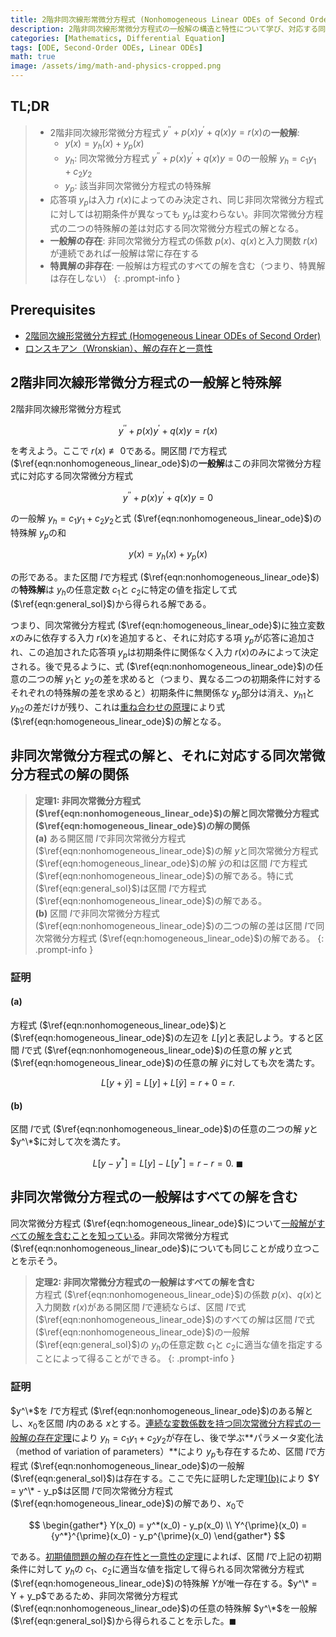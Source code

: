 ```yaml
---
title: 2階非同次線形常微分方程式 (Nonhomogeneous Linear ODEs of Second Order)
description: 2階非同次線形常微分方程式の一般解の構造と特性について学び、対応する同次方程式との関係を理解する。
categories: [Mathematics, Differential Equation]
tags: [ODE, Second-Order ODEs, Linear ODEs]
math: true
image: /assets/img/math-and-physics-cropped.png
---
```


## TL;DR
> - 2階非同次線形常微分方程式 $y^{\prime\prime} + p(x)y^{\prime} + q(x)y = r(x)$の**一般解**:
>   - $y(x) = y_h(x) + y_p(x)$
>   - $y_h$: 同次常微分方程式 $y^{\prime\prime} + p(x)y^{\prime} + q(x)y = 0$の一般解 $y_h = c_1y_1 + c_2y_2$
>   - $y_p$: 該当非同次常微分方程式の特殊解
> - 応答項 $y_p$は入力 $r(x)$によってのみ決定され、同じ非同次常微分方程式に対しては初期条件が異なっても $y_p$は変わらない。非同次常微分方程式の二つの特殊解の差は対応する同次常微分方程式の解となる。
> - **一般解の存在**: 非同次常微分方程式の係数 $p(x)$、$q(x)$と入力関数 $r(x)$が連続であれば一般解は常に存在する
> - **特異解の非存在**: 一般解は方程式のすべての解を含む（つまり、特異解は存在しない）
{: .prompt-info }

## Prerequisites
- [2階同次線形常微分方程式 (Homogeneous Linear ODEs of Second Order)](/posts/homogeneous-linear-odes-of-second-order/)
- [ロンスキアン（Wronskian）、解の存在と一意性](/posts/wronskian-existence-and-uniqueness-of-solutions/)

## 2階非同次線形常微分方程式の一般解と特殊解
2階非同次線形常微分方程式

$$ y^{\prime\prime} + p(x)y^{\prime} + q(x)y = r(x) \label{eqn:nonhomogeneous_linear_ode}\tag{1}$$

を考えよう。ここで $r(x) \not\equiv 0$である。開区間 $I$で方程式 ($\ref{eqn:nonhomogeneous_linear_ode}$)の**一般解**はこの非同次常微分方程式に対応する同次常微分方程式

$$ y^{\prime\prime} + p(x)y^{\prime} + q(x)y = 0 \label{eqn:homogeneous_linear_ode}\tag{2} $$

の一般解 $y_h = c_1y_1 + c_2y_2$と式 ($\ref{eqn:nonhomogeneous_linear_ode}$)の特殊解 $y_p$の和

$$ y(x) = y_h(x) + y_p(x) \label{eqn:general_sol}\tag{3}$$

の形である。また区間 $I$で方程式 ($\ref{eqn:nonhomogeneous_linear_ode}$)の**特殊解**は $y_h$の任意定数 $c_1$と $c_2$に特定の値を指定して式 ($\ref{eqn:general_sol}$)から得られる解である。

つまり、同次常微分方程式 ($\ref{eqn:homogeneous_linear_ode}$)に独立変数 $x$のみに依存する入力 $r(x)$を追加すると、それに対応する項 $y_p$が応答に追加され、この追加された応答項 $y_p$は初期条件に関係なく入力 $r(x)$のみによって決定される。後で見るように、式 ($\ref{eqn:nonhomogeneous_linear_ode}$)の任意の二つの解 $y_1$と $y_2$の差を求めると（つまり、異なる二つの初期条件に対するそれぞれの特殊解の差を求めると）初期条件に無関係な $y_p$部分は消え、${y_h}_1$と ${y_h}_2$の差だけが残り、これは[重ね合わせの原理](/posts/homogeneous-linear-odes-of-second-order/#重ね合わせの原理)により式 ($\ref{eqn:homogeneous_linear_ode}$)の解となる。

## 非同次常微分方程式の解と、それに対応する同次常微分方程式の解の関係
> **定理1: 非同次常微分方程式 ($\ref{eqn:nonhomogeneous_linear_ode}$)の解と同次常微分方程式 ($\ref{eqn:homogeneous_linear_ode}$)の解の関係**  
> **(a)** ある開区間 $I$で非同次常微分方程式 ($\ref{eqn:nonhomogeneous_linear_ode}$)の解 $y$と同次常微分方程式 ($\ref{eqn:homogeneous_linear_ode}$)の解 $\tilde{y}$の和は区間 $I$で方程式 ($\ref{eqn:nonhomogeneous_linear_ode}$)の解である。特に式 ($\ref{eqn:general_sol}$)は区間 $I$で方程式 ($\ref{eqn:nonhomogeneous_linear_ode}$)の解である。  
> **(b)** 区間 $I$で非同次常微分方程式 ($\ref{eqn:nonhomogeneous_linear_ode}$)の二つの解の差は区間 $I$で同次常微分方程式 ($\ref{eqn:homogeneous_linear_ode}$)の解である。
{: .prompt-info }

### 証明
#### (a)
方程式 ($\ref{eqn:nonhomogeneous_linear_ode}$)と ($\ref{eqn:homogeneous_linear_ode}$)の左辺を $L[y]$と表記しよう。すると区間 $I$で式 ($\ref{eqn:nonhomogeneous_linear_ode}$)の任意の解 $y$と式 ($\ref{eqn:homogeneous_linear_ode}$)の任意の解 $\tilde{y}$に対しても次を満たす。

$$ L[y + \tilde{y}] = L[y] + L[\tilde{y}] = r + 0 = r. $$

#### (b)
区間 $I$で式 ($\ref{eqn:nonhomogeneous_linear_ode}$)の任意の二つの解 $y$と $y^\*$に対して次を満たす。

$$ L[y - y^*] = L[y] - L[y^*] = r - r = 0.\ \blacksquare $$

## 非同次常微分方程式の一般解はすべての解を含む
同次常微分方程式 ($\ref{eqn:homogeneous_linear_ode}$)について[一般解がすべての解を含むことを知っている](/posts/wronskian-existence-and-uniqueness-of-solutions/#一般解はすべての解を含む)。非同次常微分方程式 ($\ref{eqn:nonhomogeneous_linear_ode}$)についても同じことが成り立つことを示そう。

> **定理2: 非同次常微分方程式の一般解はすべての解を含む**  
> 方程式 ($\ref{eqn:nonhomogeneous_linear_ode}$)の係数 $p(x)$、$q(x)$と入力関数 $r(x)$がある開区間 $I$で連続ならば、区間 $I$で式 ($\ref{eqn:nonhomogeneous_linear_ode}$)のすべての解は区間 $I$で式 ($\ref{eqn:nonhomogeneous_linear_ode}$)の一般解 ($\ref{eqn:general_sol}$)の $y_h$の任意定数 $c_1$と $c_2$に適当な値を指定することによって得ることができる。
{: .prompt-info }

### 証明
$y^\*$を $I$で方程式 ($\ref{eqn:nonhomogeneous_linear_ode}$)のある解とし、$x_0$を区間 $I$内のある $x$とする。[連続な変数係数を持つ同次常微分方程式の一般解の存在定理](/posts/wronskian-existence-and-uniqueness-of-solutions/#一般解の存在)により $y_h = c_1y_1 + c_2y_2$が存在し、後で学ぶ**パラメータ変化法（method of variation of parameters）**により $y_p$も存在するため、区間 $I$で方程式 ($\ref{eqn:nonhomogeneous_linear_ode}$)の一般解 ($\ref{eqn:general_sol}$)は存在する。ここで先に証明した定理[1(b)](#非同次常微分方程式の解とそれに対応する同次常微分方程式の解の関係)により $Y = y^\* - y_p$は区間 $I$で同次常微分方程式 ($\ref{eqn:homogeneous_linear_ode}$)の解であり、$x_0$で

$$ \begin{gather*}
Y(x_0) = y^*(x_0) - y_p(x_0) \\
Y^{\prime}(x_0) = {y^*}^{\prime}(x_0) - y_p^{\prime}(x_0)
\end{gather*} $$

である。[初期値問題の解の存在性と一意性の定理](/posts/wronskian-existence-and-uniqueness-of-solutions/#初期値問題の解の存在性と一意性の定理)によれば、区間 $I$で上記の初期条件に対して $y_h$の $c_1$、$c_2$に適当な値を指定して得られる同次常微分方程式 ($\ref{eqn:homogeneous_linear_ode}$)の特殊解 $Y$が唯一存在する。$y^\* = Y + y_p$であるため、非同次常微分方程式 ($\ref{eqn:nonhomogeneous_linear_ode}$)の任意の特殊解 $y^\*$を一般解 ($\ref{eqn:general_sol}$)から得られることを示した。$\blacksquare$
